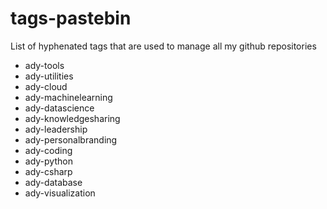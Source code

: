 # tags-pastebin
List of hyphenated tags that are used to manage all my github repositories


* ady-tools
* ady-utilities
* ady-cloud
* ady-machinelearning
* ady-datascience
* ady-knowledgesharing
* ady-leadership
* ady-personalbranding
* ady-coding
* ady-python
* ady-csharp
* ady-database
* ady-visualization

